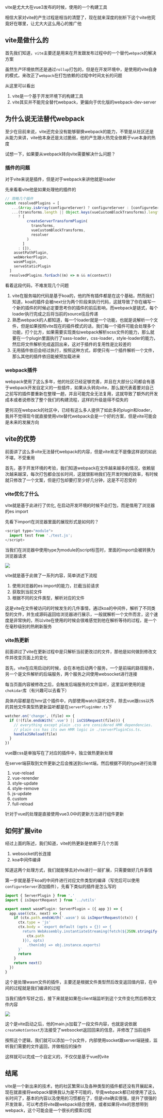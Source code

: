 vite是尤大大在vue3发布的时候，使用的一个构建工具

相信大家对vite的产生过程是相当的清楚了，现在就来深度的剖析下这个vite他究竟好在哪里，让尤大大这么用心的推广他

## vite是做什么的

首先我们知道，`vite`主要还是用来在开发跟发布过程中的一个替代`webpack`的解决方案

虽然生产环境依然还是通过`rollup`打包的，但是在开发环境中，是使用的vite自身的模式，来改正了`webpack`在打包依赖的过程中时间太长的问题

从这里可以看出

1. vite是一个基于开发环境下的构建工具
2. vite其实并不能完全替代webpack，更偏向于优化版的webpack-dev-server

## 为什么说无法替代webpack

至少在目前来说，vite还完全没有能够替换webpack的能力，不管是从社区还是从能力来讲，vite他本身还是太过脆弱，他的产生跟火热完全依赖于vue本身的热度

试想一下，如果要从webpack转向vite需要解决什么问题？

### 插件的问题

对于vite来说是插件，但是对于webpack来讲他就是loader

先来看看vite他是如果处理他的插件的

```javascript
// 简略几个插件
const resolvedPlugins = [
   ...(Array.isArray(configureServer) ? configureServer : [configureServer]),
   ...(transforms.length || Object.keys(vueCustomBlockTransforms).length
      ? [
          createServerTransformPlugin(
            transforms,
            vueCustomBlockTransforms,
            resolver
          )
        ]
      : []),
    assetPathPlugin,
    webWorkerPlugin,
    wasmPlugin,
    serveStaticPlugin
  ]
  resolvedPlugins.forEach((m) => m && m(context))
```

看着这段代码，不难发现几个问题

1. vite在服务端的代码是基于koa的，他的所有插件都是在这个基础，然而我们知道，koa的插件会被next分为两个阶段来执行代码，这就导致了你在编写一个新的插件的时候必定要思考你的插件的前后影响，而webpack是链式，每个loader执行完成之后将当前的source往后传递
2. 熟悉webpack的人都知道，每一个loader就是一个功能，也就是说解析一个文件，但是如果按照vite现在的插件模式的话，我们每一个插件可能会处理多个功能，打个比方，如果需要实现类似webpack解析scss文件的能力，那么就要在一个plugin里面执行了sass-loader，css-loader，style-loader的能力，然后将文件解析完成返回出来，这对于插件的复用性是比较差的
3. 无用插件依旧会经过执行，按照这种方式，即使只有一个插件解析一个文件，那么其他的插件依旧能被预加载进来

### webpack插件

webpack使用了这么多年，他的社区已经足够完善，并且在大部分公司都会有基于webpack开发自定义的一些插件，如果从头转向vite，那么就代表着要对自己之前写的插件要重新在整理一趟，并且可能完全无法复用，这就导致了额外的开发成本或者说修改了整个我们的构建流程，这样的升级是得不偿失的

更何况在webpack的社区中，已经有这么多人提供了如此多的plugin和loader，我并不觉得现今就直接使用vite替代webpack会是一个好的方案，但是vite可能会是未来的发展方向

## vite的优势

前面讲了这么多vite无法替代webpack的内容，但是vite肯定不是像这样说的如此不堪，不受重用

首先，基于开发环境的考验，我们知道webpack在文件越来越多的情况，依赖层次越来越深，每次打包都会加长时间，这就很影响我们在开发时候的效率，有时候就只修改了一个文案，但是打包却要打至少好几分钟，这是不可忍受的

### vite优化了什么

vite就是基于此进行了优化, 在启动开发环境的时候不会打包，而是借用了浏览器的es import

先看下import在浏览器里面的展现形式是如何的？

```javascript
<script type="module">
  import test from './test.js';
</script>
```

当我们在浏览器中使用type为module的script标签时，里面的import会被转换为浏览器请求

![](https://p6-juejin.byteimg.com/tos-cn-i-k3u1fbpfcp/33ff54fb199e477d988d469e6d0dc1f0~tplv-k3u1fbpfcp-watermark.image)

vite就是基于此做了一系列内容，简单讲述下流程

1. 使用浏览器的es import的能力，拦截当前请求
2. 获取到当前文件
3. 根据不同的文件类型，解析对应的文件

这是vite在文件被访问的时候发生的几件事情，通过koa的中间件，解析了不同类型的文件，并生成源码返回给浏览器进行展示，一般就解析一个文件而言，这个速度是非常快的，所以vite在使用的时候会很难感觉到他在解析等待的过程，是一个在毫秒级别的热刷新服务

### vite热更新

前面讲过了vite在更新过程中是只解析当前更改过的文件，那他是如何做到修改文件并改变页面上的变化

首先，vite在应用启动的时候，会在本地启动两个服务，一个是前端的路径服务，另一个是文件解析的后端服务，两个服务之间使用websocket进行连接

每当页面内容被修改之后，会触发后端服务的文件监听，这里监听使用的是`chokidar`库（有兴趣可以去看下）

具体内容都是在hmr这个插件中，内部使用watch监听文件，除去vue跟css以外的其他文件类型热更新监听都是在`serverPluginHmr.ts`下

```javascript
watcher.on('change', (file) => {
  if (!(file.endsWith('.vue') || isCSSRequest(file))) {
    // everything except plain .css are considered HMR dependencies.
    // plain css has its own HMR logic in ./serverPluginCss.ts.
    handleJSReload(file)
  }
})
```

vue跟css是单独写在了对应的插件中，独立做热更新处理

在server端获取到文件更新之后会推送到client端，然后根据不同的type进行处理

1. vue-reload
2. vue-rerender
3. style-update
4. style-remove
5. js-update
6. custom
7. full-reload

针对于vue的处理是直接使用vue3.0中的更新方法进行组件更新

## 如何扩展vite

经过上面的陈述，我们知道，vite的热更新是依赖于几个方面

1. websocket的长连接
2. koa中间件编译

知道这两个处理方式，我们就能够去对vite进行一层扩展，只需要做好几件事情

第一步就是基于koa的中间件进行对应文件类型的编译（写完后可以使用`configureServer`添加插件），先看下类似的插件是怎么写的

```javascript
import { ServerPlugin } from '.'
import { isImportRequest } from '../utils'

export const wasmPlugin: ServerPlugin = ({ app }) => {
  app.use((ctx, next) => {
    if (ctx.path.endsWith('.wasm') && isImportRequest(ctx)) {
      ctx.type = 'js'
      ctx.body = `export default (opts = {}) => {
        return WebAssembly.instantiateStreaming(fetch(${JSON.stringify(
          ctx.path
        )}), opts)
          .then(obj => obj.instance.exports)
      }`
      return
    }
    return next()
  })
}
```
这个是处理wasm文件的插件，主要还是根据文件类型然后改变返回值内容，在中间的过程就是我们编译的过程

当我们插件写好之后，接下来就是如果在client端监听到这个文件变化然后修改文件内容

![](https://p3-juejin.byteimg.com/tos-cn-i-k3u1fbpfcp/97afcca7c546409dbc4b24f563f07baa~tplv-k3u1fbpfcp-watermark.image)

这个是vite启动之后，他的main.js加载了一段文件内容，也就是说依据`createHotContext`方法接受了websocket返回回来的信息，并修改了当前组件

按照这个逻辑，我们就可以添加一个js文件，内部使用socket跟server端链接，监听我们需要的文件返回，并做相应的操作

这样就可以完成一个自定义的，不仅仅是基于vue的vite

## 结尾

vite是一个新出来的技术，他的社区繁荣以及各种类型的插件都还没有开展起来，现在就直接将webpack替换我认为是不可能的，毕竟webpack都已经使用了这么长时间了，基本的内容以及使用的习惯都在了，但是vite确实很强，提升了很强的开发效率，可以考虑将vite跟webpack结合使用，或者如果将vite的思想带到webpack，这个可能会是一个很长的摸索过程